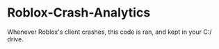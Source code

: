 # Roblox-Crash-Analytics

Whenever Roblox's client crashes, this code is ran, and kept in your C:/ drive.
